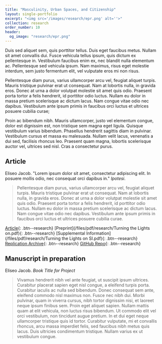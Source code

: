 ```yaml
---
title: "Masculinity, Urban Spaces, and Citizenship"
layout: single-portfolio
excerpt: "<img src='/images/research/epr.png' alt=''>"
collection: research
order_number: 10
header: 
  og_image: "research/epr.png"
---
```

Duis sed aliquet sem, quis porttitor tellus. Duis eget faucibus metus. Nullam sit amet convallis dui. Fusce vehicula tellus ipsum, quis dictum ex pellentesque in. Vestibulum faucibus enim ex, nec blandit nulla elementum ac. Pellentesque sed vehicula ipsum. Nam maximus, risus eget molestie interdum, sem justo fermentum elit, vel vulputate eros mi non risus.

Pellentesque diam purus, varius ullamcorper arcu vel, feugiat aliquet turpis. Mauris tristique pulvinar erat ut consequat. Nam at lobortis nulla, in gravida eros. Donec at urna a dolor volutpat molestie sit amet quis odio. Praesent porta tortor a felis hendrerit, id porttitor odio luctus. Nullam eu dolor in massa pretium scelerisque ac dictum lacus. Nam congue vitae odio nec dapibus. Vestibulum ante ipsum primis in faucibus orci luctus et ultrices posuere cubilia curae;

Proin ac bibendum nibh. Mauris ullamcorper, justo vel elementum congue, dolor est dignissim est, non tristique sem magna eget ligula. Quisque vestibulum varius bibendum. Phasellus hendrerit sagittis diam in pulvinar. Vestibulum cursus et massa eu malesuada. Nullam velit lacus, venenatis a dui sed, facilisis rhoncus leo. Praesent quam magna, lobortis scelerisque auctor vel, ultrices sed nisl. Cras a consectetur purus.

## Article

Eliseo Jacob. "Lorem ipsum dolor sit amet, consectetur adipiscing elit. In posuere mollis odio, nec consequat orci dapibus in." *Ipotesi*.

> Pellentesque diam purus, varius ullamcorper arcu vel, feugiat aliquet turpis. Mauris tristique pulvinar erat ut consequat. Nam at lobortis nulla, in gravida eros. Donec at urna a dolor volutpat molestie sit amet quis odio. Praesent porta tortor a felis hendrerit, id porttitor odio luctus. Nullam eu dolor in massa pretium scelerisque ac dictum lacus. Nam congue vitae odio nec dapibus. Vestibulum ante ipsum primis in faucibus orci luctus et ultrices posuere cubilia curae.


[Article](https://doi.org/10.1177/07388942211015242){: .btn--research} [Preprint](/files/pdf/research/Turning the Lights on.pdf){: .btn--research} [Supplemental Information](/files/pdf/research/Turning the Lights on SI.pdf){: .btn--research} [Replication Archive](https://journals.sagepub.com/doi/suppl/10.1177/07388942211015242){: .btn--research} [GitHub Repo](https://github.com/jayrobwilliams/conflict-preemption){: .btn--research}

## Manuscript in preparation

Eliseo Jacob. *Book Title for Project* 

> Vivamus hendrerit nibh vel ante feugiat, ut suscipit ipsum ultrices. Curabitur placerat sapien eget nisl congue, a eleifend turpis porta. Curabitur iaculis ac nulla sed bibendum. Donec consequat sem ante, eleifend commodo nisl maximus non. Fusce nec nibh dui. Morbi pulvinar, quam in viverra cursus, nibh tortor dignissim nisi, et laoreet neque ipsum finibus sem. Proin eget aliquet sapien. Nullam mattis quam at elit vehicula, non luctus risus bibendum. Ut commodo elit vel orci vestibulum, non tincidunt augue pretium. In et dui eget neque ullamcorper tristique quis id tortor. Curabitur vulputate, mi et convallis rhoncus, arcu massa imperdiet felis, sed faucibus nibh metus quis lacus. Duis ultricies condimentum tristique. Nullam varius ex ut vestibulum congue.
